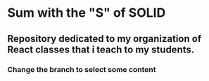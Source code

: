 # Sum with the "S" of SOLID

## Repository dedicated to my organization of React classes that i teach to my students.

### Change the branch to select some content
